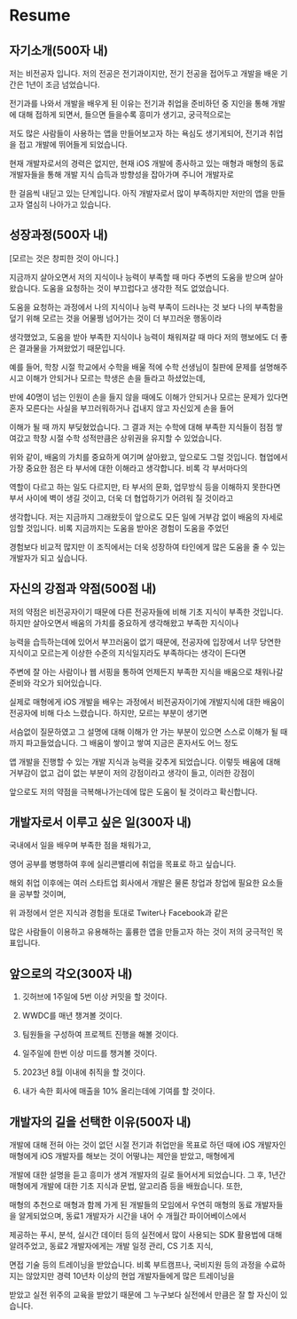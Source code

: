 # Resume

## 자기소개(500자 내)

  저는 비전공자 입니다. 저의 전공은 전기과이지만, 전기 전공을 접어두고 개발을 배운 기간은 1년이 조금 넘었습니다.

전기과를 나와서 개발을 배우게 된 이유는 전기과 취업을 준비하던 중 지인을 통해 개발에 대해 접하게 되면서, 들으면 들을수록 흥미가 생기고, 궁극적으로는 

저도 많은 사람들이 사용하는 앱을 만들어보고자 하는 욕심도 생기게되어, 전기과 취업을 접고 개발에 뛰어들게 되었습니다.

현재 개발자로서의 경력은 없지만, 현재 iOS 개발에 종사하고 있는 매형과 매형의 동료 개발자들을 통해 개발 지식 습득과 방향성을 잡아가며 주니어 개발자로 

한 걸음씩 내딛고 있는 단계입니다. 아직 개발자로서 많이 부족하지만 저만의 앱을 만들고자 열심히 나아가고 있습니다.

## 성장과정(500자 내)

[모르는 것은 창피한 것이 아니다.]

  지금까지 살아오면서 저의 지식이나 능력이 부족할 때 마다 주변의 도움을 받으며 살아왔습니다. 도움을 요청하는 것이 부끄럽다고 생각한 적도 없었습니다. 

도움을 요청하는 과정에서 나의 지식이나 능력 부족이 드러나는 것 보다 나의 부족함을 덮기 위해 모르는 것을 어물쩡 넘어가는 것이 더 부끄러운 행동이라 

생각했었고, 도움을 받아 부족한 지식이나 능력이 채워져갈 때 마다 저의 행보에도 더 좋은 결과물을 가져왔었기 때문입니다.

  예를 들어, 학창 시절 학교에서 수학을 배울 적에 수학 선생님이 칠판에 문제를 설명해주시고 이해가 안되거나 모르는 학생은 손을 들라고 하셨었는데, 

반에 40명이 넘는 인원이 손을 들지 않을 때에도 이해가 안되거나 모르는 문제가 있다면 혼자 모른다는 사실을 부끄러워하거나 겁내지 않고 자신있게 손을 들어 

이해가 될 때 까지 부딪혔었습니다. 그 결과 저는 수학에 대해 부족한 지식들이 점점 쌓여갔고 학창 시절 수학 성적만큼은 상위권을 유지할 수 있었습니다.

  위와 같이, 배움의 가치를 중요하게 여기며 살아왔고, 앞으로도 그럴 것입니다. 협업에서 가장 중요한 점은 타 부서에 대한 이해라고 생각합니다. 비록 각 부서마다의
  
역할이 다르고 하는 일도 다르지만, 타 부서의 문화, 업무방식 등을 이해하지 못한다면 부서 사이에 벽이 생길 것이고, 더욱 더 협업하기가 어려워 질 것이라고 

생각합니다. 저는 지금까지 그래왔듯이 앞으로도 모든 일에 거부감 없이 배움의 자세로 임할 것입니다. 비록 지금까지는 도움을 받아온 경험이 도움을 주었던 

경험보다 비교적 많지만 이 조직에서는 더욱 성장하여 타인에게 많은 도움을 줄 수 있는 개발자가 되고 싶습니다.

## 자신의 강점과 약점(500점 내)

  저의 약점은 비전공자이기 때문에 다른 전공자들에 비해 기초 지식이 부족한 것입니다. 하지만 살아오면서 배움의 가치를 중요하게 생각해왔고 부족한 지식이나 
  
능력을 습득하는데에 있어서 부끄러움이 없기 때문에, 전공자에 입장에서 너무 당연한 지식이고 모르는게 이상한 수준의 지식일지라도 부족하다는 생각이 든다면 

주변에 잘 아는 사람이나 웹 서핑을 통하여 언제든지 부족한 지식을 배움으로 채워나갈 준비와 각오가 되어있습니다.

  실제로 매형에게 iOS 개발을 배우는 과정에서 비전공자이기에 개발지식에 대한 배움이 전공자에 비해 다소 느렸습니다. 하지만, 모르는 부분이 생기면
  
서슴없이 질문하였고 그 설명에 대해 이해가 안 가는 부분이 있으면 스스로 이해가 될 때 까지 파고들었습니다. 그 배움이 쌓이고 쌓여 지금은 혼자서도 어느 정도

앱 개발을 진행할 수 있는 개발 지식과 능력을 갖추게 되었습니다. 이렇듯 배움에 대해 거부감이 없고 겁이 없는 부분이 저의 강점이라고 생각이 들고, 이러한 강점이

앞으로도 저의 약점을 극복해나가는데에 많은 도움이 될 것이라고 확신합니다.

## 개발자로서 이루고 싶은 일(300자 내)

국내에서 일을 배우며 부족한 점을 채워가고,

영어 공부를 병행하여 후에 실리콘밸리에 취업을 목표로 하고 싶습니다.

해외 취업 이후에는 여러 스타트업 회사에서 개발은 물론 창업과 창업에 필요한 요소들을 공부할 것이며,

위 과정에서 얻은 지식과 경험을 토대로 Twiter나 Facebook과 같은 

많은 사람들이 이용하고 유용해하는 훌륭한 앱을 만들고자 하는 것이 저의 궁극적인 목표입니다.

## 앞으로의 각오(300자 내)

1. 깃허브에 1주일에 5번 이상 커밋을 할 것이다.

2. WWDC를 매년 챙겨볼 것이다.

3. 팀원들을 구성하여 프로젝트 진행을 해볼 것이다.

4. 일주일에 한번 이상 미드를 챙겨볼 것이다.

5. 2023년 8월 이내에 취직을 할 것이다.

6. 내가 속한 회사에 매출을 10% 올리는데에 기여를 할 것이다.

## 개발자의 길을 선택한 이유(500자 내)

  개발에 대해 전혀 아는 것이 없던 시절 전기과 취업만을 목표로 하던 때에 iOS 개발자인 매형에게 iOS 개발자를 해보는 것이 어떻냐는 제안을 받았고, 매형에게 
  
개발에 대한 설명을 듣고 흥미가 생겨 개발자의 길로 들어서게 되었습니다. 그 후, 1년간 매형에게 개발에 대한 기초 지식과 문법, 알고리즘 등을 배웠습니다. 또한, 

매형의 추천으로 매형과 함께 가게 된 개발들의 모임에서 우연히 매형의 동료 개발자들을 알게되었으며, 동료1 개발자가 시간을 내어 수 개월간 파이어베이스에서 

제공하는 푸시, 분석, 실시간 데이터 등의 실전에서 많이 사용되는 SDK 활용법에 대해 알려주었고, 동료2 개발자에게는 개발 일정 관리, CS 기초 지식, 

면접 기술 등의 트레이닝을 받았습니다. 비록 부트캠프나, 국비지원 등의 과정을 수료하지는 않았지만 경력 10년차 이상의 현업 개발자들에게 많은 트레이닝을 

받았고 실전 위주의 교육을 받았기 때문에 그 누구보다 실전에서 만큼은 잘 할 자신이 있습니다.





